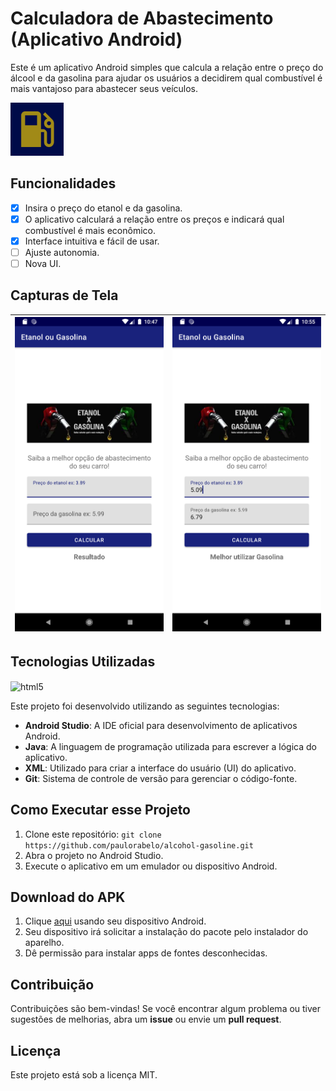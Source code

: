# Calculadora de Abastecimento (Aplicativo Android)

Este é um aplicativo Android simples que calcula a relação entre o preço do álcool e da gasolina para ajudar os usuários a decidirem qual combustível é mais vantajoso para abastecer seus veículos.



<img src="./app/src/main/ic_launcher-playstore.png" title="" alt="" width="85">

## Funcionalidades

- [x] Insira o preço do etanol e da gasolina.
- [x] O aplicativo calculará a relação entre os preços e indicará qual combustível é mais econômico.
- [x] Interface intuitiva e fácil de usar.
- [ ] Ajuste autonomia.
- [ ] Nova UI.

## Capturas de Tela

| <img title="" src="assets_readme/tela_01_a_g.png" alt="Tela inicial" width="259" data-align="left"> | <img src="assets_readme/tela_03_a_g.png" title="" alt="Resultado do Cálculo" width="259"> |
| --------------------------------------------------------------------------------------------------- | ----------------------------------------------------------------------------------------- |

## Tecnologias Utilizadas

<div>
    <img align="center" alt="html5" src="https://img.shields.io/badge/Java-ED8B00?style=for-the-badge&logo=openjdk&logoColor=white" />
    <br>
</div>

Este projeto foi desenvolvido utilizando as seguintes tecnologias:

- **Android Studio**: A IDE oficial para desenvolvimento de aplicativos Android.
- **Java**: A linguagem de programação utilizada para escrever a lógica do aplicativo.
- **XML**: Utilizado para criar a interface do usuário (UI) do aplicativo.
- **Git**: Sistema de controle de versão para gerenciar o código-fonte.

## Como Executar esse Projeto

1. Clone este repositório: `git clone https://github.com/paulorabelo/alcohol-gasoline.git`
2. Abra o projeto no Android Studio.
3. Execute o aplicativo em um emulador ou dispositivo Android.

## Download do  APK

1. Clique [aqui](https://drive.google.com/file/d/1HeLf263V-nYkNIgAIzVW_IE0hjSIV1U0/view?usp=drive_link) usando seu dispositivo Android.
2. Seu dispositivo irá solicitar a instalação do pacote pelo instalador do aparelho.
3. Dê permissão para instalar apps de fontes desconhecidas.

## Contribuição

Contribuições são bem-vindas! Se você encontrar algum problema ou tiver sugestões de melhorias, abra um **issue** ou envie um **pull request**.

## Licença

Este projeto está sob a licença MIT.